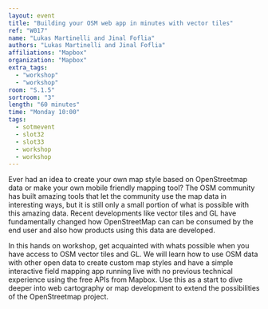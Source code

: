 ```yaml
---
layout: event
title: "Building your OSM web app in minutes with vector tiles"
ref: "W017"
name: "Lukas Martinelli and Jinal Foflia"
authors: "Lukas Martinelli and Jinal Foflia"
affiliations: "Mapbox"
organization: "Mapbox"
extra_tags:
  - "workshop"
  - "workshop"
room: "S.1.5"
sortroom: "3"
length: "60 minutes"
time: "Monday 10:00"
tags:
  - sotmevent
  - slot32
  - slot33
  - workshop
  - workshop
---
```

Ever had an idea to create your own map style based on OpenStreetmap data or make your own mobile friendly mapping tool? The OSM community has built amazing tools that let the community use the map data in interesting ways, but it is still only a small portion of what is possible with this amazing data. Recent developments like vector tiles and GL have fundamentally changed how OpenStreetMap can can be consumed by the end user and also how products using this data are developed. 

In this hands on workshop, get acquainted with whats possible when you have access to OSM vector tiles and GL. We will learn how to use OSM data with other open data to create custom map styles and have a simple interactive field mapping app running live with no previous technical experience using the free APIs from Mapbox. Use this as a start to dive deeper into web cartography or map development to extend the possibilities of the OpenStreetmap project.